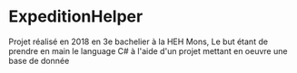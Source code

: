 # ExpeditionHelper

Projet réalisé en 2018 en 3e bachelier à la HEH Mons,
Le but étant de prendre en main le language C# à l'aide d'un projet mettant en oeuvre une base de donnée
